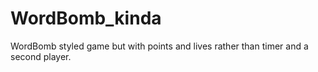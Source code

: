 # WordBomb_kinda
WordBomb styled game but with points and lives rather than timer and a second player.
